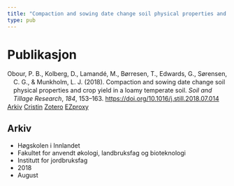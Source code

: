 ```yaml
---
title: "Compaction and sowing date change soil physical properties and crop yield in a loamy temperate soil"
type: pub
---
```

<h1>Publikasjon</h1>
<article id="csl-bib-container-Y937V8P5" class="csl-bib-container">
  <div class="csl-bib-body" style="line-height: 1.35; padding-left: 1em; text-indent:-1em;">
  <div class="csl-entry">Obour, P. B., Kolberg, D., Lamand&#xE9;, M., B&#xF8;rresen, T., Edwards, G., S&#xF8;rensen, C. G., &amp; Munkholm, L. J. (2018). Compaction and sowing date change soil physical properties and crop yield in a loamy temperate soil. <i>Soil and Tillage Research</i>, <i>184</i>, 153&#x2013;163. <a href="https://doi.org/10.1016/j.still.2018.07.014">https://doi.org/10.1016/j.still.2018.07.014</a></div>
</div>
  <div class="csl-bib-buttons">
    <a href="#taxonomy-article-Y937V8P5" class="csl-bib-button">Arkiv</a>
    <a href="https://app.cristin.no/results/show.jsf?id=1601073" alt="Cristin URL" class="csl-bib-button">Cristin</a>
    <a href="http://zotero.org/groups/5022929/items/Y937V8P5" alt="Zotero URL" class="csl-bib-button">Zotero</a>
    <a href="http://ezproxy.inn.no/login?url=https://doi.org/10.1016/j.still.2018.07.014" class="csl-bib-button">EZproxy</a>
  </div>
  <div id="csl-bib-meta-container-Y937V8P5"></div>
</article>
<div id="csl-bib-meta-Y937V8P5" class="csl-bib-meta">
  <article id="taxonomy-article-Y937V8P5" class="taxonomy-article">
    <h1>Arkiv</h1>
    <ul>
      <li>Høgskolen i Innlandet</li>
      <li>Fakultet for anvendt økologi, landbruksfag og bioteknologi</li>
      <li>Institutt for jordbruksfag</li>
      <li>2018</li>
      <li>August</li>
    </ul>
  </article>
</div>
